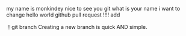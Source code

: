 my name is monkindey
nice to see you git
what is your name 
i want to change
hello world github
pull request
!!!!
add

！git branch
Creating a new branch is quick AND simple.
